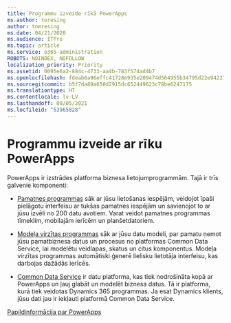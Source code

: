```yaml
---
title: Programmu izveide rīkā PowerApps
ms.author: toresing
author: tomresing
ms.date: 04/21/2020
ms.audience: ITPro
ms.topic: article
ms.service: o365-administration
ROBOTS: NOINDEX, NOFOLLOW
localization_priority: Priority
ms.assetid: 0095e6a2-884c-4733-aa4b-783f574ad4b7
ms.openlocfilehash: fdeab6a96effc41728e935e209474d564955b34795d22e94227ca741368462b6
ms.sourcegitcommit: b5f7da89a650d2915dc652449623c78be6247175
ms.translationtype: HT
ms.contentlocale: lv-LV
ms.lasthandoff: 08/05/2021
ms.locfileid: "53965828"
---
```

# <a name="create-apps-with-powerapps"></a>Programmu izveide ar rīku PowerApps

PowerApps ir izstrādes platforma biznesa lietojumprogrammām. Tajā ir trīs galvenie komponenti: 
  
- [Pamatnes programmas](https://go.microsoft.com/fwlink/?linkid=874495) sāk ar jūsu lietošanas iespējām, veidojot īpaši pielāgotu interfeisu ar tukšas pamatnes iespējām un savienojot to ar jūsu izvēli no 200 datu avotiem. Varat veidot pamatnes programmas tīmeklim, mobilajām ierīcēm un planšetdatoriem. 
    
- [Modeļa virzītas programmas](https://go.microsoft.com/fwlink/?linkid=874496) sāk ar jūsu datu modeli, par pamatu ņemot jūsu pamatbiznesa datus un procesus no platformas Common Data Service, lai modelētu veidlapas, skatus un citus komponentus. Modeļa virzītas programmas automātiski ģenerē lielisku lietotāja interfeisu, kas darbojas dažādās ierīcēs. 
    
- [Common Data Service](https://go.microsoft.com/fwlink/?linkid=874497) ir datu platforma, kas tiek nodrošināta kopā ar PowerApps un ļauj glabāt un modelēt biznesa datus. Tā ir platforma, kurā tiek veidotas Dynamics 365 programmas. Ja esat Dynamics klients, jūsu dati jau ir iekļauti platformā Common Data Service. 
    
[Papildinformācija par PowerApps](https://go.microsoft.com/fwlink/?linkid=874498)
  

